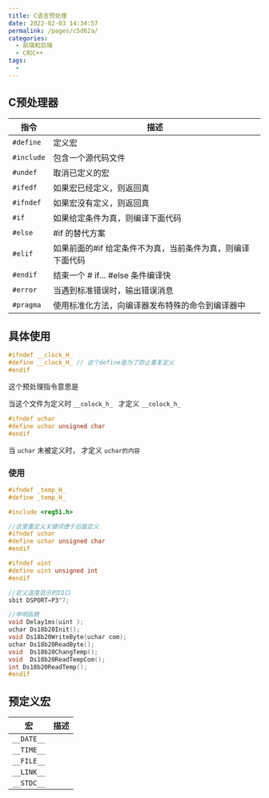```yaml
---
title: C语言预处理
date: 2022-02-03 14:34:57
permalink: /pages/c5d62a/
categories:
  - 前端和后端
  - C和C++
tags:
  - 
---
```

## C预处理器

| 指令       | 描述                                                       |
| ---------- | ---------------------------------------------------------- |
| `#define`  | 定义宏                                                     |
| `#include` | 包含一个源代码文件                                         |
| `#undef`   | 取消已定义的宏                                             |
| `#ifedf`   | 如果宏已经定义，则返回真                                   |
| `#ifndef`  | 如果宏没有定义，则返回真                                   |
| `#if`      | 如果给定条件为真，则编译下面代码                           |
| `#else`    | #if 的替代方案                                             |
| `#elif`    | 如果前面的#if 给定条件不为真，当前条件为真，则编译下面代码 |
| `#endif`   | 结束一个 # if... #else 条件编译快                          |
| `#error`   | 当遇到标准错误时，输出错误消息                             |
| `#pragma`  | 使用标准化方法，向编译器发布特殊的命令到编译器中           |

## 具体使用

```c
#ifndef __clock_H_
#define __clock_H_ // 这个define是为了防止重复定义
#endif
```

这个预处理指令意思是

当这个文件为定义时 `__colock_h_ ` 才定义 `__colock_h_`

```c
#ifndef uchar
#define uchar unsigned char
#endif
```

当 `uchar` 未被定义时， 才定义 `uchar的内容`

### 使用

```c
#ifndef _temp_H_
#define _temp_H_

#include <reg51.h>

//这里重定义关键词便于后面定义
#ifndef uchar
#define uchar unsigned char
#endif

#ifndef uint 
#define uint unsigned int
#endif

//定义温度显示的IO口
sbit DSPORT=P3^7;

//申明函数
void Delay1ms(uint );
uchar Ds18b20Init();
void Ds18b20WriteByte(uchar com);
uchar Ds18b20ReadByte();
void  Ds18b20ChangTemp();
void  Ds18b20ReadTempCom();
int Ds18b20ReadTemp();
#endif
```





## 预定义宏



| 宏         | 描述 |
| ---------- | ---- |
| `__DATE__` |      |
| `__TIME__` |      |
| `__FILE__` |      |
| `__LINK__` |      |
| `__STDC__` |      |













































